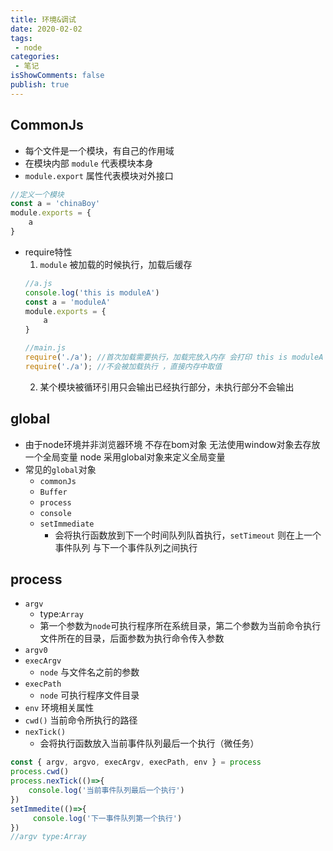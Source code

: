 ```yaml
---
title: 环境&调试
date: 2020-02-02
tags:
 - node
categories:
 - 笔记
isShowComments: false 
publish: true 
---
```

<Boxx/> 
<!-- more -->

## CommonJs
+ 每个文件是一个模块，有自己的作用域
+ 在模块内部 `module` 代表模块本身
+ `module.export` 属性代表模块对外接口
``` js
//定义一个模块
const a = 'chinaBoy'
module.exports = {
    a
}
```
- require特性
   1. `module` 被加载的时候执行，加载后缓存
    ``` js
    //a.js
    console.log('this is moduleA')
    const a = 'moduleA'
    module.exports = {
        a
    }
    ```
    ``` js
    //main.js
    require('./a'); //首次加载需要执行，加载完放入内存 会打印 this is moduleA
    require('./a'); //不会被加载执行 ，直接内存中取值
    ```
    2. 某个模块被循环引用只会输出已经执行部分，未执行部分不会输出
## global
- 由于node环境并非浏览器环境 不存在bom对象 无法使用window对象去存放一个全局变量 node 采用global对象来定义全局变量
- 常见的`global`对象
   - `commonJs`
   - `Buffer`
   - `process`
   - `console`
   - `setImmediate`
      - 会将执行函数放到下一个时间队列队首执行，`setTimeout` 则在上一个事件队列 与下一个事件队列之间执行
## process
 - `argv`
   - type:`Array`
   - 第一个参数为`node`可执行程序所在系统目录，第二个参数为当前命令执行文件所在的目录，后面参数为执行命令传入参数
- `argv0`
- `execArgv` 
   - `node` 与文件名之前的参数
- `execPath`
   - `node` 可执行程序文件目录
- `env` 环境相关属性
- `cwd()` 当前命令所执行的路径
- `nexTick()`
   - 会将执行函数放入当前事件队列最后一个执行（微任务） 

 ```js
 const { argv, argvo, execArgv, execPath, env } = process
 process.cwd()
 process.nexTick(()=>{
     console.log('当前事件队列最后一个执行')
 })
 setImmedite(()=>{
      console.log('下一事件队列第一个执行')
 })
 //argv type:Array 
 ```